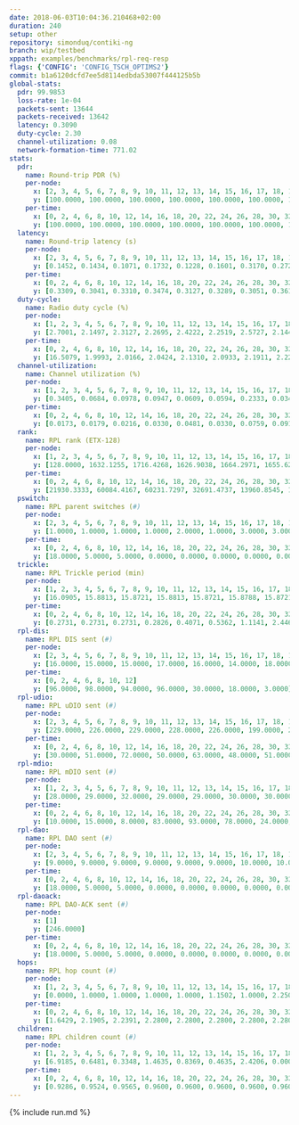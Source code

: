 ```yaml
---
date: 2018-06-03T10:04:36.210468+02:00
duration: 240
setup: other
repository: simonduq/contiki-ng
branch: wip/testbed
xppath: examples/benchmarks/rpl-req-resp
flags: {'CONFIG': 'CONFIG_TSCH_OPTIMS2'}
commit: b1a6120dcfd7ee5d8114edbda53007f444125b5b
global-stats:
  pdr: 99.9853
  loss-rate: 1e-04
  packets-sent: 13644
  packets-received: 13642
  latency: 0.3090
  duty-cycle: 2.30
  channel-utilization: 0.08
  network-formation-time: 771.02
stats:
  pdr:
    name: Round-trip PDR (%)
    per-node:
      x: [2, 3, 4, 5, 6, 7, 8, 9, 10, 11, 12, 13, 14, 15, 16, 17, 18, 19, 20, 21, 22, 23, 24, 25]
      y: [100.0000, 100.0000, 100.0000, 100.0000, 100.0000, 100.0000, 100.0000, 100.0000, 100.0000, 100.0000, 100.0000, 100.0000, 100.0000, 99.8302, 100.0000, 100.0000, 100.0000, 100.0000, 100.0000, 100.0000, 100.0000, 99.8217, 100.0000, 100.0000]
    per-time:
      x: [0, 2, 4, 6, 8, 10, 12, 14, 16, 18, 20, 22, 24, 26, 28, 30, 32, 34, 36, 38, 40, 42, 44, 46, 48, 50, 52, 54, 56, 58, 60, 62, 64, 66, 68, 70, 72, 74, 76, 78, 80, 82, 84, 86, 88, 90, 92, 94, 96, 98, 100, 102, 104, 106, 108, 110, 112, 114, 116, 118, 120, 122, 124, 126, 128, 130, 132, 134, 136, 138, 140, 142, 144, 146, 148, 150, 152, 154, 156, 158, 160, 162, 164, 166, 168, 170, 172, 174, 176, 178, 180, 182, 184, 186, 188, 190, 192, 194, 196, 198, 200, 202, 204, 206, 208, 210, 212, 214, 216, 218, 220, 222, 224, 226, 228]
      y: [100.0000, 100.0000, 100.0000, 100.0000, 100.0000, 100.0000, 100.0000, 100.0000, 100.0000, 100.0000, 100.0000, 100.0000, 100.0000, 100.0000, 100.0000, 100.0000, 100.0000, 100.0000, 100.0000, 100.0000, 100.0000, 100.0000, 100.0000, 100.0000, 100.0000, 100.0000, 100.0000, 100.0000, 100.0000, 100.0000, 100.0000, 100.0000, 100.0000, 100.0000, 100.0000, 100.0000, 100.0000, 100.0000, 100.0000, 100.0000, 100.0000, 100.0000, 100.0000, 100.0000, 100.0000, 100.0000, 100.0000, 99.1736, 100.0000, 100.0000, 100.0000, 100.0000, 100.0000, 99.1736, 100.0000, 100.0000, 100.0000, 100.0000, 100.0000, 100.0000, 100.0000, 100.0000, 100.0000, 100.0000, 100.0000, 100.0000, 100.0000, 100.0000, 100.0000, 100.0000, 100.0000, 100.0000, 100.0000, 100.0000, 100.0000, 100.0000, 100.0000, 100.0000, 100.0000, 100.0000, 100.0000, 100.0000, 100.0000, 100.0000, 100.0000, 100.0000, 100.0000, 100.0000, 100.0000, 100.0000, 100.0000, 100.0000, 100.0000, 100.0000, 100.0000, 100.0000, 100.0000, 100.0000, 100.0000, 100.0000, 100.0000, 100.0000, 100.0000, 100.0000, 100.0000, 100.0000, 100.0000, 100.0000, 100.0000, 100.0000, 100.0000, 100.0000, 100.0000, 100.0000, null]
  latency:
    name: Round-trip latency (s)
    per-node:
      x: [2, 3, 4, 5, 6, 7, 8, 9, 10, 11, 12, 13, 14, 15, 16, 17, 18, 19, 20, 21, 22, 23, 24, 25]
      y: [0.1452, 0.1434, 0.1071, 0.1732, 0.1228, 0.1601, 0.3170, 0.2721, 0.2238, 0.2614, 0.1673, 0.2750, 0.4041, 0.3400, 0.3193, 0.3130, 0.3802, 0.4243, 0.4496, 0.4017, 0.4211, 0.5313, 0.5503, 0.5360]
    per-time:
      x: [0, 2, 4, 6, 8, 10, 12, 14, 16, 18, 20, 22, 24, 26, 28, 30, 32, 34, 36, 38, 40, 42, 44, 46, 48, 50, 52, 54, 56, 58, 60, 62, 64, 66, 68, 70, 72, 74, 76, 78, 80, 82, 84, 86, 88, 90, 92, 94, 96, 98, 100, 102, 104, 106, 108, 110, 112, 114, 116, 118, 120, 122, 124, 126, 128, 130, 132, 134, 136, 138, 140, 142, 144, 146, 148, 150, 152, 154, 156, 158, 160, 162, 164, 166, 168, 170, 172, 174, 176, 178, 180, 182, 184, 186, 188, 190, 192, 194, 196, 198, 200, 202, 204, 206, 208, 210, 212, 214, 216, 218, 220, 222, 224, 226, 228]
      y: [0.3309, 0.3041, 0.3310, 0.3474, 0.3127, 0.3289, 0.3051, 0.3615, 0.3321, 0.3303, 0.3381, 0.3352, 0.3209, 0.3357, 0.3290, 0.3064, 0.3242, 0.3341, 0.3047, 0.3049, 0.3246, 0.2873, 0.3262, 0.3234, 0.2924, 0.2804, 0.3115, 0.2975, 0.3139, 0.3007, 0.2959, 0.3090, 0.2716, 0.2832, 0.3097, 0.2857, 0.2860, 0.2913, 0.2786, 0.2977, 0.2768, 0.2776, 0.2679, 0.2759, 0.2855, 0.3184, 0.2851, 0.3053, 0.2793, 0.2599, 0.2804, 0.2757, 0.3041, 0.3112, 0.2852, 0.2901, 0.2838, 0.2927, 0.2656, 0.2837, 0.2803, 0.3038, 0.2889, 0.2940, 0.3289, 0.3341, 0.2890, 0.2946, 0.2751, 0.3230, 0.3234, 0.3046, 0.3054, 0.3089, 0.2929, 0.3075, 0.3146, 0.3338, 0.3152, 0.3073, 0.2923, 0.3105, 0.3153, 0.3122, 0.3487, 0.3598, 0.3235, 0.3278, 0.3037, 0.3199, 0.2998, 0.3187, 0.3447, 0.3050, 0.2984, 0.3180, 0.3320, 0.3128, 0.3235, 0.3083, 0.2872, 0.2961, 0.3199, 0.3459, 0.3377, 0.3151, 0.3375, 0.3272, 0.3436, 0.3399, 0.3322, 0.3355, 0.3256, 0.2938, null]
  duty-cycle:
    name: Radio duty cycle (%)
    per-node:
      x: [1, 2, 3, 4, 5, 6, 7, 8, 9, 10, 11, 12, 13, 14, 15, 16, 17, 18, 19, 20, 21, 22, 23, 24, 25]
      y: [2.7001, 2.1497, 2.3127, 2.2695, 2.4222, 2.2519, 2.5727, 2.1441, 2.1429, 2.1124, 2.3490, 2.4187, 2.3459, 2.2816, 2.4265, 2.3024, 2.2692, 2.2468, 2.2928, 2.3502, 2.2946, 2.2926, 2.1746, 2.1909, 2.2306]
    per-time:
      x: [0, 2, 4, 6, 8, 10, 12, 14, 16, 18, 20, 22, 24, 26, 28, 30, 32, 34, 36, 38, 40, 42, 44, 46, 48, 50, 52, 54, 56, 58, 60, 62, 64, 66, 68, 70, 72, 74, 76, 78, 80, 82, 84, 86, 88, 90, 92, 94, 96, 98, 100, 102, 104, 106, 108, 110, 112, 114, 116, 118, 120, 122, 124, 126, 128, 130, 132, 134, 136, 138, 140, 142, 144, 146, 148, 150, 152, 154, 156, 158, 160, 162, 164, 166, 168, 170, 172, 174, 176, 178, 180, 182, 184, 186, 188, 190, 192, 194, 196, 198, 200, 202, 204, 206, 208, 210, 212, 214, 216, 218, 220, 222, 224, 226, 228, 230, 232, 234, 236, 238, 240]
      y: [16.5079, 1.9993, 2.0166, 2.0424, 2.1310, 2.0933, 2.1911, 2.2277, 2.1945, 2.2158, 2.2040, 2.2011, 2.2098, 2.2308, 2.2276, 2.2072, 2.1977, 2.2078, 2.2033, 2.2154, 2.2347, 2.2045, 2.1940, 2.2029, 2.1981, 2.2104, 2.1978, 2.1829, 2.1814, 2.1882, 2.2145, 2.1975, 2.1928, 2.1963, 2.1867, 2.1728, 2.1861, 2.2080, 2.1737, 2.1991, 2.1833, 2.1932, 2.1751, 2.1753, 2.1571, 2.2122, 2.1819, 2.1844, 2.1707, 2.1725, 2.1723, 2.1837, 2.1900, 2.1711, 2.2081, 2.1718, 2.1787, 2.1668, 2.1823, 2.1949, 2.1781, 2.1853, 2.1866, 2.1975, 2.1668, 2.1718, 2.1874, 2.1818, 2.1893, 2.1671, 2.1958, 2.1973, 2.1922, 2.1713, 2.1643, 2.1858, 2.1964, 2.1738, 2.1779, 2.1781, 2.1740, 2.1750, 2.1816, 2.1838, 2.1683, 2.1811, 2.1630, 2.1762, 2.1711, 2.1865, 2.1902, 2.1791, 2.1777, 2.1832, 2.1712, 2.1595, 2.1764, 2.1732, 2.1849, 2.1873, 2.1784, 2.1804, 2.1730, 2.1795, 2.1627, 2.1709, 2.1739, 2.2021, 2.1741, 2.2213, 2.1747, 2.2223, 2.1940, 2.2375, 2.1966, 2.1825, 2.1814, 2.2024, 2.1828, 2.1637, null]
  channel-utilization:
    name: Channel utilization (%)
    per-node:
      x: [1, 2, 3, 4, 5, 6, 7, 8, 9, 10, 11, 12, 13, 14, 15, 16, 17, 18, 19, 20, 21, 22, 23, 24, 25]
      y: [0.3405, 0.0684, 0.0978, 0.0947, 0.0609, 0.0594, 0.2333, 0.0343, 0.0378, 0.0418, 0.0556, 0.1186, 0.0483, 0.0331, 0.1676, 0.0857, 0.1157, 0.0688, 0.0335, 0.0494, 0.0751, 0.0485, 0.0326, 0.0352, 0.0320]
    per-time:
      x: [0, 2, 4, 6, 8, 10, 12, 14, 16, 18, 20, 22, 24, 26, 28, 30, 32, 34, 36, 38, 40, 42, 44, 46, 48, 50, 52, 54, 56, 58, 60, 62, 64, 66, 68, 70, 72, 74, 76, 78, 80, 82, 84, 86, 88, 90, 92, 94, 96, 98, 100, 102, 104, 106, 108, 110, 112, 114, 116, 118, 120, 122, 124, 126, 128, 130, 132, 134, 136, 138, 140, 142, 144, 146, 148, 150, 152, 154, 156, 158, 160, 162, 164, 166, 168, 170, 172, 174, 176, 178, 180, 182, 184, 186, 188, 190, 192, 194, 196, 198, 200, 202, 204, 206, 208, 210, 212, 214, 216, 218, 220, 222, 224, 226, 228, 230, 232, 234, 236, 238, 240]
      y: [0.0173, 0.0179, 0.0216, 0.0330, 0.0481, 0.0330, 0.0759, 0.0910, 0.0892, 0.0944, 0.0885, 0.0895, 0.0943, 0.0968, 0.0988, 0.0921, 0.0886, 0.0964, 0.0870, 0.0981, 0.0972, 0.0889, 0.0875, 0.0901, 0.0889, 0.0936, 0.0889, 0.0842, 0.0839, 0.0849, 0.0940, 0.0906, 0.0886, 0.0918, 0.0880, 0.0831, 0.0860, 0.0944, 0.0815, 0.0890, 0.0840, 0.0896, 0.0831, 0.0829, 0.0773, 0.0940, 0.0846, 0.0833, 0.0805, 0.0793, 0.0817, 0.0862, 0.0869, 0.0812, 0.0922, 0.0800, 0.0814, 0.0775, 0.0824, 0.0875, 0.0847, 0.0859, 0.0835, 0.0886, 0.0774, 0.0812, 0.0856, 0.0839, 0.0866, 0.0797, 0.0905, 0.0905, 0.0877, 0.0800, 0.0785, 0.0846, 0.0875, 0.0801, 0.0829, 0.0825, 0.0825, 0.0804, 0.0837, 0.0829, 0.0780, 0.0849, 0.0777, 0.0818, 0.0809, 0.0845, 0.0865, 0.0816, 0.0813, 0.0854, 0.0808, 0.0768, 0.0834, 0.0805, 0.0846, 0.0838, 0.0818, 0.0841, 0.0820, 0.0873, 0.0790, 0.0827, 0.0810, 0.0890, 0.0778, 0.0914, 0.0799, 0.0959, 0.0846, 0.0974, 0.0892, 0.0834, 0.0828, 0.0918, 0.0846, 0.0787, null]
  rank:
    name: RPL rank (ETX-128)
    per-node:
      x: [1, 2, 3, 4, 5, 6, 7, 8, 9, 10, 11, 12, 13, 14, 15, 16, 17, 18, 19, 20, 21, 22, 23, 24, 25]
      y: [128.0000, 1632.1255, 1716.4268, 1626.9038, 1664.2971, 1655.6292, 1654.7238, 1839.9542, 1591.1083, 1779.4587, 1790.5816, 1747.0420, 3156.0373, 1928.2645, 1610.3760, 1655.6100, 1875.5347, 1756.5473, 2067.5359, 2099.5190, 728.5900, 2056.4854, 1143.7837, 1082.0375, 1153.9959]
    per-time:
      x: [0, 2, 4, 6, 8, 10, 12, 14, 16, 18, 20, 22, 24, 26, 28, 30, 32, 34, 36, 38, 40, 42, 44, 46, 48, 50, 52, 54, 56, 58, 60, 62, 64, 66, 68, 70, 72, 74, 76, 78, 80, 82, 84, 86, 88, 90, 92, 94, 96, 98, 100, 102, 104, 106, 108, 110, 112, 114, 116, 118, 120, 122, 124, 126, 128, 130, 132, 134, 136, 138, 140, 142, 144, 146, 148, 150, 152, 154, 156, 158, 160, 162, 164, 166, 168, 170, 172, 174, 176, 178, 180, 182, 184, 186, 188, 190, 192, 194, 196, 198, 200, 202, 204, 206, 208, 210, 212, 214, 216, 218, 220, 222, 224, 226, 228, 230, 232, 234, 236, 238, 240]
      y: [21930.3333, 60084.4167, 60231.7297, 32691.4737, 13960.8545, 10289.6182, 786.6800, 675.9000, 613.5600, 592.3000, 571.7400, 578.9423, 567.2157, 573.6000, 597.4000, 591.9400, 587.2600, 601.0600, 595.5882, 586.8000, 579.6600, 567.4118, 563.6400, 552.8800, 567.5769, 580.5370, 609.1800, 607.6000, 604.7400, 605.0400, 623.8596, 584.6122, 563.9038, 566.9800, 561.7400, 559.6400, 571.5098, 590.3333, 596.8000, 584.7800, 585.5556, 539.2353, 525.1961, 539.5200, 536.9623, 512.1132, 504.3400, 503.0200, 502.8200, 483.2800, 487.9804, 499.5769, 490.0962, 480.4510, 487.0600, 479.2400, 467.6800, 460.8824, 481.9608, 478.1000, 485.5882, 484.7000, 480.3800, 476.3725, 471.9600, 469.3962, 484.3137, 488.5000, 493.1538, 481.4600, 482.5800, 486.0769, 497.0392, 469.7800, 476.7925, 466.9200, 463.2941, 451.4000, 449.5000, 448.5400, 449.8077, 455.1400, 470.5294, 464.3400, 458.7400, 467.5769, 467.8200, 466.6275, 461.9216, 447.0588, 450.3800, 453.2800, 442.8000, 441.5000, 442.9600, 443.1373, 445.3200, 450.3137, 449.9000, 452.0392, 440.7400, 437.8600, 452.3462, 451.6000, 468.2600, 463.8600, 471.4118, 470.9038, 466.9000, 482.3529, 485.2800, 489.6863, 489.2941, 477.8235, 471.6400, 483.2400, 481.2308, 470.0000, 470.7000, 479.6458, null]
  pswitch:
    name: RPL parent switches (#)
    per-node:
      x: [2, 3, 4, 5, 6, 7, 8, 9, 10, 11, 12, 13, 14, 15, 16, 17, 18, 19, 20, 21, 22, 23, 24, 25]
      y: [1.0000, 1.0000, 1.0000, 1.0000, 2.0000, 1.0000, 3.0000, 3.0000, 4.0000, 2.0000, 1.0000, 3.0000, 5.0000, 6.0000, 5.0000, 8.0000, 7.0000, 4.0000, 4.0000, 7.0000, 6.0000, 13.0000, 8.0000, 10.0000]
    per-time:
      x: [0, 2, 4, 6, 8, 10, 12, 14, 16, 18, 20, 22, 24, 26, 28, 30, 32, 34, 36, 38, 40, 42, 44, 46, 48, 50, 52, 54, 56, 58, 60, 62, 64, 66, 68, 70, 72, 74, 76, 78, 80, 82, 84, 86, 88, 90, 92, 94, 96, 98, 100, 102, 104, 106, 108, 110, 112, 114, 116, 118, 120, 122, 124, 126, 128, 130, 132, 134, 136, 138, 140, 142, 144, 146, 148, 150, 152, 154, 156, 158, 160, 162, 164, 166, 168, 170, 172, 174, 176, 178, 180, 182, 184, 186, 188, 190, 192, 194, 196, 198, 200, 202, 204, 206, 208, 210, 212, 214, 216, 218, 220, 222, 224, 226, 228]
      y: [18.0000, 5.0000, 5.0000, 0.0000, 0.0000, 0.0000, 0.0000, 0.0000, 2.0000, 1.0000, 0.0000, 0.0000, 0.0000, 0.0000, 0.0000, 1.0000, 0.0000, 1.0000, 0.0000, 0.0000, 0.0000, 4.0000, 2.0000, 0.0000, 0.0000, 0.0000, 0.0000, 7.0000, 0.0000, 1.0000, 0.0000, 0.0000, 0.0000, 1.0000, 1.0000, 0.0000, 0.0000, 5.0000, 1.0000, 0.0000, 0.0000, 3.0000, 3.0000, 0.0000, 0.0000, 0.0000, 0.0000, 1.0000, 4.0000, 0.0000, 1.0000, 0.0000, 0.0000, 0.0000, 1.0000, 1.0000, 0.0000, 1.0000, 0.0000, 1.0000, 0.0000, 0.0000, 4.0000, 0.0000, 0.0000, 2.0000, 0.0000, 0.0000, 2.0000, 1.0000, 0.0000, 3.0000, 0.0000, 1.0000, 0.0000, 0.0000, 1.0000, 1.0000, 0.0000, 1.0000, 0.0000, 0.0000, 2.0000, 0.0000, 1.0000, 1.0000, 1.0000, 0.0000, 0.0000, 0.0000, 0.0000, 0.0000, 1.0000, 0.0000, 1.0000, 0.0000, 1.0000, 0.0000, 1.0000, 1.0000, 0.0000, 0.0000, 0.0000, 1.0000, 2.0000, 0.0000, 1.0000, 0.0000, 1.0000, 1.0000, 1.0000, 0.0000, 0.0000, 2.0000, 0.0000]
  trickle:
    name: RPL Trickle period (min)
    per-node:
      x: [1, 2, 3, 4, 5, 6, 7, 8, 9, 10, 11, 12, 13, 14, 15, 16, 17, 18, 19, 20, 21, 22, 23, 24, 25]
      y: [16.0905, 15.8813, 15.8721, 15.8813, 15.8721, 15.8788, 15.8721, 15.9164, 16.0279, 15.8977, 15.8710, 15.9377, 15.8628, 15.9597, 16.0308, 16.0248, 15.9081, 15.9491, 16.1616, 16.1248, 15.4197, 16.1726, 16.2413, 16.2873, 16.2610]
    per-time:
      x: [0, 2, 4, 6, 8, 10, 12, 14, 16, 18, 20, 22, 24, 26, 28, 30, 32, 34, 36, 38, 40, 42, 44, 46, 48, 50, 52, 54, 56, 58, 60, 62, 64, 66, 68, 70, 72, 74, 76, 78, 80, 82, 84, 86, 88, 90, 92, 94, 96, 98, 100, 102, 104, 106, 108, 110, 112, 114, 116, 118, 120, 122, 124, 126, 128, 130, 132, 134, 136, 138, 140, 142, 144, 146, 148, 150, 152, 154, 156, 158, 160, 162, 164, 166, 168, 170, 172, 174, 176, 178, 180, 182, 184, 186, 188, 190, 192, 194, 196, 198, 200, 202, 204, 206, 208, 210, 212, 214, 216, 218, 220, 222, 224, 226, 228, 230, 232, 234, 236, 238, 240]
      y: [0.2731, 0.2731, 0.2731, 0.2826, 0.4071, 0.5362, 1.1141, 2.4467, 4.5438, 4.7186, 8.0391, 8.7381, 9.0808, 9.0877, 13.1072, 17.4763, 17.4763, 17.4763, 17.4763, 17.4763, 17.4763, 17.4763, 17.4763, 17.4763, 17.4763, 17.4763, 17.4763, 17.4763, 17.4763, 17.4763, 17.4763, 17.4763, 17.4763, 17.4763, 17.4763, 17.4763, 17.4763, 17.4763, 17.4763, 17.4763, 17.4763, 17.4763, 17.4763, 17.4763, 17.4763, 17.4763, 17.4763, 17.4763, 17.4763, 17.4763, 17.4763, 17.4763, 17.4763, 17.4763, 17.4763, 17.4763, 17.4763, 17.4763, 17.4763, 17.4763, 17.4763, 17.4763, 17.4763, 17.4763, 17.4763, 17.4763, 17.4763, 17.4763, 17.4763, 17.4763, 17.4763, 17.4763, 17.4763, 17.4763, 17.1517, 16.8100, 16.8766, 16.9520, 16.9520, 17.1267, 17.1402, 17.1267, 17.1336, 17.3015, 17.4763, 17.4763, 17.4763, 17.4763, 17.4763, 17.4763, 17.4763, 17.4763, 17.4763, 17.4763, 17.4763, 17.4763, 17.4763, 17.4763, 17.4763, 17.4763, 17.4763, 17.4763, 17.4763, 17.4763, 17.4763, 17.4763, 17.4763, 17.4763, 17.4763, 17.4763, 17.4763, 17.4763, 17.4763, 17.4763, 17.4763, 17.4763, 17.4763, 17.4763, 17.4763, 17.4763, null]
  rpl-dis:
    name: RPL DIS sent (#)
    per-node:
      x: [2, 3, 4, 5, 6, 7, 8, 9, 10, 11, 12, 13, 14, 15, 16, 17, 18, 19, 20, 21, 22, 23, 24, 25]
      y: [16.0000, 15.0000, 15.0000, 17.0000, 16.0000, 14.0000, 18.0000, 15.0000, 14.0000, 17.0000, 17.0000, 25.0000, 17.0000, 19.0000, 16.0000, 16.0000, 16.0000, 25.0000, 25.0000, 17.0000, 26.0000, 19.0000, 19.0000, 21.0000]
    per-time:
      x: [0, 2, 4, 6, 8, 10, 12]
      y: [96.0000, 98.0000, 94.0000, 96.0000, 30.0000, 18.0000, 3.0000]
  rpl-udio:
    name: RPL uDIO sent (#)
    per-node:
      x: [2, 3, 4, 5, 6, 7, 8, 9, 10, 11, 12, 13, 14, 15, 16, 17, 18, 19, 20, 21, 22, 23, 24, 25]
      y: [229.0000, 226.0000, 229.0000, 228.0000, 226.0000, 199.0000, 238.0000, 238.0000, 227.0000, 219.0000, 231.0000, 231.0000, 239.0000, 194.0000, 213.0000, 212.0000, 224.0000, 230.0000, 232.0000, 212.0000, 217.0000, 216.0000, 184.0000, 180.0000]
    per-time:
      x: [0, 2, 4, 6, 8, 10, 12, 14, 16, 18, 20, 22, 24, 26, 28, 30, 32, 34, 36, 38, 40, 42, 44, 46, 48, 50, 52, 54, 56, 58, 60, 62, 64, 66, 68, 70, 72, 74, 76, 78, 80, 82, 84, 86, 88, 90, 92, 94, 96, 98, 100, 102, 104, 106, 108, 110, 112, 114, 116, 118, 120, 122, 124, 126, 128, 130, 132, 134, 136, 138, 140, 142, 144, 146, 148, 150, 152, 154, 156, 158, 160, 162, 164, 166, 168, 170, 172, 174, 176, 178, 180, 182, 184, 186, 188, 190, 192, 194, 196, 198, 200, 202, 204, 206, 208, 210, 212, 214, 216, 218, 220, 222, 224, 226, 228, 230, 232, 234, 236, 238]
      y: [30.0000, 51.0000, 72.0000, 50.0000, 63.0000, 48.0000, 51.0000, 46.0000, 50.0000, 54.0000, 47.0000, 56.0000, 48.0000, 47.0000, 47.0000, 56.0000, 45.0000, 44.0000, 45.0000, 43.0000, 46.0000, 50.0000, 47.0000, 55.0000, 42.0000, 42.0000, 35.0000, 41.0000, 49.0000, 48.0000, 56.0000, 43.0000, 40.0000, 28.0000, 40.0000, 48.0000, 45.0000, 50.0000, 51.0000, 42.0000, 42.0000, 33.0000, 31.0000, 54.0000, 44.0000, 53.0000, 42.0000, 41.0000, 39.0000, 36.0000, 44.0000, 50.0000, 53.0000, 44.0000, 44.0000, 33.0000, 43.0000, 34.0000, 50.0000, 53.0000, 41.0000, 54.0000, 38.0000, 23.0000, 40.0000, 35.0000, 49.0000, 50.0000, 58.0000, 50.0000, 40.0000, 33.0000, 34.0000, 57.0000, 51.0000, 46.0000, 40.0000, 46.0000, 39.0000, 38.0000, 43.0000, 50.0000, 48.0000, 50.0000, 45.0000, 39.0000, 38.0000, 31.0000, 54.0000, 40.0000, 48.0000, 46.0000, 42.0000, 35.0000, 38.0000, 45.0000, 52.0000, 49.0000, 48.0000, 45.0000, 44.0000, 33.0000, 35.0000, 51.0000, 55.0000, 44.0000, 49.0000, 38.0000, 30.0000, 40.0000, 38.0000, 50.0000, 49.0000, 44.0000, 45.0000, 34.0000, 39.0000, 38.0000, 16.0000, 0.0000]
  rpl-mdio:
    name: RPL mDIO sent (#)
    per-node:
      x: [1, 2, 3, 4, 5, 6, 7, 8, 9, 10, 11, 12, 13, 14, 15, 16, 17, 18, 19, 20, 21, 22, 23, 24, 25]
      y: [28.0000, 29.0000, 32.0000, 29.0000, 29.0000, 30.0000, 30.0000, 26.0000, 25.0000, 30.0000, 27.0000, 27.0000, 26.0000, 28.0000, 27.0000, 25.0000, 28.0000, 24.0000, 25.0000, 26.0000, 28.0000, 28.0000, 23.0000, 22.0000, 23.0000]
    per-time:
      x: [0, 2, 4, 6, 8, 10, 12, 14, 16, 18, 20, 22, 24, 26, 28, 30, 32, 34, 36, 38, 40, 42, 44, 46, 48, 50, 52, 54, 56, 58, 60, 62, 64, 66, 68, 70, 72, 74, 76, 78, 80, 82, 84, 86, 88, 90, 92, 94, 96, 98, 100, 102, 104, 106, 108, 110, 112, 114, 116, 118, 120, 122, 124, 126, 128, 130, 132, 134, 136, 138, 140, 142, 144, 146, 148, 150, 152, 154, 156, 158, 160, 162, 164, 166, 168, 170, 172, 174, 176, 178, 180, 182, 184, 186, 188, 190, 192, 194, 196, 198, 200, 202, 204, 206, 208, 210, 212, 214, 216, 218, 220, 222, 224, 226, 228, 230, 232, 234, 236]
      y: [10.0000, 15.0000, 8.0000, 83.0000, 93.0000, 78.0000, 24.0000, 10.0000, 17.0000, 7.0000, 0.0000, 5.0000, 14.0000, 6.0000, 0.0000, 0.0000, 0.0000, 1.0000, 7.0000, 8.0000, 4.0000, 4.0000, 1.0000, 0.0000, 0.0000, 1.0000, 3.0000, 3.0000, 6.0000, 4.0000, 6.0000, 2.0000, 0.0000, 0.0000, 0.0000, 2.0000, 7.0000, 9.0000, 5.0000, 2.0000, 0.0000, 0.0000, 0.0000, 0.0000, 4.0000, 2.0000, 8.0000, 6.0000, 5.0000, 0.0000, 0.0000, 0.0000, 0.0000, 4.0000, 7.0000, 6.0000, 6.0000, 2.0000, 0.0000, 0.0000, 1.0000, 4.0000, 7.0000, 5.0000, 6.0000, 2.0000, 0.0000, 0.0000, 0.0000, 0.0000, 3.0000, 4.0000, 5.0000, 6.0000, 9.0000, 2.0000, 0.0000, 1.0000, 2.0000, 5.0000, 6.0000, 2.0000, 8.0000, 2.0000, 0.0000, 0.0000, 0.0000, 1.0000, 9.0000, 2.0000, 6.0000, 6.0000, 1.0000, 0.0000, 0.0000, 0.0000, 3.0000, 8.0000, 7.0000, 6.0000, 1.0000, 0.0000, 0.0000, 0.0000, 0.0000, 6.0000, 5.0000, 5.0000, 9.0000, 0.0000, 0.0000, 0.0000, 0.0000, 0.0000, 4.0000, 7.0000, 4.0000, 9.0000, 1.0000]
  rpl-dao:
    name: RPL DAO sent (#)
    per-node:
      x: [2, 3, 4, 5, 6, 7, 8, 9, 10, 11, 12, 13, 14, 15, 16, 17, 18, 19, 20, 21, 22, 23, 24, 25]
      y: [9.0000, 9.0000, 9.0000, 9.0000, 9.0000, 9.0000, 10.0000, 10.0000, 10.0000, 9.0000, 9.0000, 9.0000, 11.0000, 11.0000, 10.0000, 12.0000, 12.0000, 11.0000, 10.0000, 11.0000, 10.0000, 15.0000, 10.0000, 13.0000]
    per-time:
      x: [0, 2, 4, 6, 8, 10, 12, 14, 16, 18, 20, 22, 24, 26, 28, 30, 32, 34, 36, 38, 40, 42, 44, 46, 48, 50, 52, 54, 56, 58, 60, 62, 64, 66, 68, 70, 72, 74, 76, 78, 80, 82, 84, 86, 88, 90, 92, 94, 96, 98, 100, 102, 104, 106, 108, 110, 112, 114, 116, 118, 120, 122, 124, 126, 128, 130, 132, 134, 136, 138, 140, 142, 144, 146, 148, 150, 152, 154, 156, 158, 160, 162, 164, 166, 168, 170, 172, 174, 176, 178, 180, 182, 184, 186, 188, 190, 192, 194, 196, 198, 200, 202, 204, 206, 208, 210, 212, 214, 216, 218, 220, 222, 224, 226, 228, 230, 232]
      y: [18.0000, 5.0000, 5.0000, 0.0000, 0.0000, 0.0000, 0.0000, 0.0000, 2.0000, 1.0000, 0.0000, 0.0000, 0.0000, 0.0000, 11.0000, 7.0000, 3.0000, 2.0000, 0.0000, 0.0000, 0.0000, 4.0000, 3.0000, 1.0000, 0.0000, 0.0000, 0.0000, 6.0000, 6.0000, 4.0000, 1.0000, 2.0000, 1.0000, 1.0000, 1.0000, 2.0000, 3.0000, 5.0000, 1.0000, 0.0000, 0.0000, 3.0000, 7.0000, 3.0000, 1.0000, 1.0000, 1.0000, 2.0000, 4.0000, 1.0000, 3.0000, 0.0000, 1.0000, 0.0000, 1.0000, 2.0000, 0.0000, 8.0000, 2.0000, 2.0000, 1.0000, 1.0000, 6.0000, 1.0000, 1.0000, 2.0000, 1.0000, 0.0000, 3.0000, 3.0000, 0.0000, 10.0000, 1.0000, 2.0000, 1.0000, 0.0000, 2.0000, 1.0000, 0.0000, 2.0000, 0.0000, 0.0000, 4.0000, 1.0000, 3.0000, 8.0000, 3.0000, 2.0000, 0.0000, 1.0000, 1.0000, 1.0000, 1.0000, 0.0000, 1.0000, 0.0000, 1.0000, 1.0000, 5.0000, 4.0000, 7.0000, 1.0000, 1.0000, 2.0000, 2.0000, 2.0000, 2.0000, 0.0000, 1.0000, 1.0000, 2.0000, 0.0000, 2.0000, 2.0000, 9.0000, 1.0000, 0.0000]
  rpl-daoack:
    name: RPL DAO-ACK sent (#)
    per-node:
      x: [1]
      y: [246.0000]
    per-time:
      x: [0, 2, 4, 6, 8, 10, 12, 14, 16, 18, 20, 22, 24, 26, 28, 30, 32, 34, 36, 38, 40, 42, 44, 46, 48, 50, 52, 54, 56, 58, 60, 62, 64, 66, 68, 70, 72, 74, 76, 78, 80, 82, 84, 86, 88, 90, 92, 94, 96, 98, 100, 102, 104, 106, 108, 110, 112, 114, 116, 118, 120, 122, 124, 126, 128, 130, 132, 134, 136, 138, 140, 142, 144, 146, 148, 150, 152, 154, 156, 158, 160, 162, 164, 166, 168, 170, 172, 174, 176, 178, 180, 182, 184, 186, 188, 190, 192, 194, 196, 198, 200, 202, 204, 206, 208, 210, 212, 214, 216, 218, 220, 222, 224, 226, 228, 230, 232]
      y: [18.0000, 5.0000, 5.0000, 0.0000, 0.0000, 0.0000, 0.0000, 0.0000, 2.0000, 1.0000, 0.0000, 0.0000, 0.0000, 0.0000, 12.0000, 6.0000, 3.0000, 2.0000, 0.0000, 0.0000, 0.0000, 4.0000, 3.0000, 1.0000, 0.0000, 0.0000, 0.0000, 6.0000, 6.0000, 4.0000, 2.0000, 2.0000, 0.0000, 1.0000, 1.0000, 2.0000, 3.0000, 5.0000, 1.0000, 0.0000, 0.0000, 3.0000, 7.0000, 4.0000, 0.0000, 1.0000, 1.0000, 2.0000, 4.0000, 1.0000, 3.0000, 0.0000, 1.0000, 0.0000, 1.0000, 2.0000, 2.0000, 6.0000, 2.0000, 2.0000, 1.0000, 2.0000, 4.0000, 1.0000, 1.0000, 2.0000, 1.0000, 0.0000, 3.0000, 3.0000, 0.0000, 10.0000, 1.0000, 2.0000, 1.0000, 0.0000, 2.0000, 1.0000, 0.0000, 2.0000, 0.0000, 0.0000, 4.0000, 1.0000, 3.0000, 8.0000, 4.0000, 1.0000, 0.0000, 1.0000, 1.0000, 1.0000, 1.0000, 0.0000, 1.0000, 0.0000, 1.0000, 1.0000, 5.0000, 4.0000, 7.0000, 1.0000, 1.0000, 2.0000, 2.0000, 2.0000, 2.0000, 0.0000, 1.0000, 1.0000, 2.0000, 0.0000, 2.0000, 2.0000, 9.0000, 1.0000, 0.0000]
  hops:
    name: RPL hop count (#)
    per-node:
      x: [1, 2, 3, 4, 5, 6, 7, 8, 9, 10, 11, 12, 13, 14, 15, 16, 17, 18, 19, 20, 21, 22, 23, 24, 25]
      y: [0.0000, 1.0000, 1.0000, 1.0000, 1.0000, 1.1502, 1.0000, 2.2500, 2.0000, 1.9270, 2.0172, 1.0000, 2.0000, 2.9698, 2.3405, 2.3922, 2.0000, 3.0086, 3.0614, 3.4035, 3.1078, 3.1096, 4.1515, 4.1082, 4.2511]
    per-time:
      x: [0, 2, 4, 6, 8, 10, 12, 14, 16, 18, 20, 22, 24, 26, 28, 30, 32, 34, 36, 38, 40, 42, 44, 46, 48, 50, 52, 54, 56, 58, 60, 62, 64, 66, 68, 70, 72, 74, 76, 78, 80, 82, 84, 86, 88, 90, 92, 94, 96, 98, 100, 102, 104, 106, 108, 110, 112, 114, 116, 118, 120, 122, 124, 126, 128, 130, 132, 134, 136, 138, 140, 142, 144, 146, 148, 150, 152, 154, 156, 158, 160, 162, 164, 166, 168, 170, 172, 174, 176, 178, 180, 182, 184, 186, 188, 190, 192, 194, 196, 198, 200, 202, 204, 206, 208, 210, 212, 214, 216, 218, 220, 222, 224, 226, 228, 230, 232]
      y: [1.6429, 2.1905, 2.2391, 2.2800, 2.2800, 2.2800, 2.2800, 2.2800, 2.2800, 2.3000, 2.3200, 2.3200, 2.3200, 2.3200, 2.3200, 2.3200, 2.3200, 2.3000, 2.2800, 2.2800, 2.2800, 2.2600, 2.2600, 2.2800, 2.2800, 2.2800, 2.2800, 2.2600, 2.2400, 2.2200, 2.2000, 2.2000, 2.2000, 2.1600, 2.1600, 2.1600, 2.1600, 2.1800, 2.2000, 2.1600, 2.1600, 2.1400, 2.1000, 2.1200, 2.1200, 2.1200, 2.1200, 2.1200, 2.1200, 2.1200, 2.1200, 2.1200, 2.1200, 2.1200, 2.1200, 2.1200, 2.1200, 2.1200, 2.1200, 2.1200, 2.1200, 2.1200, 2.1200, 2.1200, 2.1200, 2.1200, 2.1200, 2.1200, 2.1200, 2.1200, 2.1200, 2.1600, 2.2000, 2.2000, 2.2000, 2.2000, 2.2000, 2.1400, 2.1200, 2.1200, 2.1200, 2.1200, 2.1200, 2.1200, 2.1200, 2.1200, 2.1600, 2.1600, 2.1600, 2.1600, 2.1600, 2.1600, 2.1600, 2.1600, 2.1600, 2.1600, 2.1600, 2.1600, 2.1600, 2.1600, 2.1600, 2.1600, 2.1600, 2.3600, 2.4800, 2.4800, 2.4800, 2.4800, 2.6400, 2.6600, 2.5000, 2.3200, 2.3200, 2.2400, 2.1600, 2.1600, 2.1600]
  children:
    name: RPL children count (#)
    per-node:
      x: [1, 2, 3, 4, 5, 6, 7, 8, 9, 10, 11, 12, 13, 14, 15, 16, 17, 18, 19, 20, 21, 22, 23, 24, 25]
      y: [6.9185, 0.6481, 0.3348, 1.4635, 0.8369, 0.4635, 2.4206, 0.0000, 0.0687, 0.2876, 0.6940, 0.9181, 0.1140, 0.0000, 2.7328, 1.2888, 1.3348, 1.0216, 0.0000, 0.5439, 1.2672, 0.4123, 0.0000, 0.1429, 0.0000]
    per-time:
      x: [0, 2, 4, 6, 8, 10, 12, 14, 16, 18, 20, 22, 24, 26, 28, 30, 32, 34, 36, 38, 40, 42, 44, 46, 48, 50, 52, 54, 56, 58, 60, 62, 64, 66, 68, 70, 72, 74, 76, 78, 80, 82, 84, 86, 88, 90, 92, 94, 96, 98, 100, 102, 104, 106, 108, 110, 112, 114, 116, 118, 120, 122, 124, 126, 128, 130, 132, 134, 136, 138, 140, 142, 144, 146, 148, 150, 152, 154, 156, 158, 160, 162, 164, 166, 168, 170, 172, 174, 176, 178, 180, 182, 184, 186, 188, 190, 192, 194, 196, 198, 200, 202, 204, 206, 208, 210, 212, 214, 216, 218, 220, 222, 224, 226, 228, 230, 232]
      y: [0.9286, 0.9524, 0.9565, 0.9600, 0.9600, 0.9600, 0.9600, 0.9600, 0.9600, 0.9600, 0.9600, 0.9600, 0.9600, 0.9600, 0.9600, 0.9600, 0.9600, 0.9600, 0.9600, 0.9600, 0.9600, 0.9600, 0.9600, 0.9600, 0.9600, 0.9600, 0.9600, 0.9600, 0.9600, 0.9600, 0.9600, 0.9600, 0.9600, 0.9600, 0.9600, 0.9600, 0.9600, 0.9600, 0.9600, 0.9600, 0.9600, 0.9600, 0.9600, 0.9600, 0.9600, 0.9600, 0.9600, 0.9600, 0.9600, 0.9600, 0.9600, 0.9600, 0.9600, 0.9600, 0.9600, 0.9600, 0.9600, 0.9600, 0.9600, 0.9600, 0.9600, 0.9600, 0.9600, 0.9600, 0.9600, 0.9600, 0.9600, 0.9600, 0.9600, 0.9600, 0.9600, 0.9600, 0.9600, 0.9600, 0.9600, 0.9600, 0.9600, 0.9600, 0.9600, 0.9600, 0.9600, 0.9600, 0.9600, 0.9600, 0.9600, 0.9600, 0.9600, 0.9600, 0.9600, 0.9600, 0.9600, 0.9600, 0.9600, 0.9600, 0.9600, 0.9600, 0.9600, 0.9600, 0.9600, 0.9600, 0.9600, 0.9600, 0.9600, 0.9600, 0.9600, 0.9600, 0.9600, 0.9600, 0.9600, 0.9600, 0.9600, 0.9600, 0.9600, 0.9600, 0.9600, 0.9600, 0.9600]
---
```


{% include run.md %}
